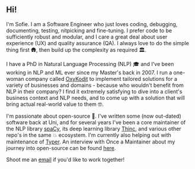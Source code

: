 ## Hi!

I'm Sofie. I am a Software Engineer who just loves coding, debugging, documenting, testing, nitpicking and fine-tuning. I prefer code to be sufficiently robust and modular, and I care a great deal about user experience (UX) and quality assurance (QA). I always love to do the simple thing first 🛖, then build up the complexity as required 🏛️.

I have a PhD in Natural Language Processing (NLP) 🎓 and I've been working in NLP and ML ever since my Master's back in 2007. I run a one-woman company called [OxyKodit](https://oxykodit.com/) to implement tailored solutions for a variety of businesses and domains - because who wouldn't benefit from NLP in their company? I find it extremely satisfying to dive into a client's business context and NLP needs, and to come up with a solution that will bring actual real-world value to them 🤓.

I'm passionate about open-source 🐍. I've written some (now out-dated) software back at Uni, and for several years I've been a core maintainer of the NLP library [spaCy](https://github.com/explosion/spaCy), its deep learning library [Thinc](https://github.com/explosion/thinc), and various other repo's in the same 💥 ecosystem. I'm currently also helping out with maintenance of [Typer](https://github.com/tiangolo/typer). An interview with Once a Maintainer about my journey into open-source can be found [here](https://onceamaintainer.substack.com/p/once-a-maintainer-sofie-van-landeghem).

Shoot me an [email](https://oxykodit.com/#footer) if you'd like to work together!
